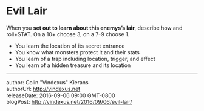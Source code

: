 # Evil Lair
When you **set out to learn about this enemys’s lair**, describe how and roll+STAT. On a 10+ choose 3, on a 7-9 choose 1.

 - You learn the location of its secret entrance
 - You know what monsters protect it and their stats
 - You learn of a trap including location, trigger, and effect
 - You learn of a hidden treasure and its location

---
author: Colin "Vindexus" Kierans  
authorUrl: http://vindexus.net  
releaseDate: 2016-09-06 09:00 GMT-0800  
blogPost: http://vindexus.net/2016/09/06/evil-lair/
